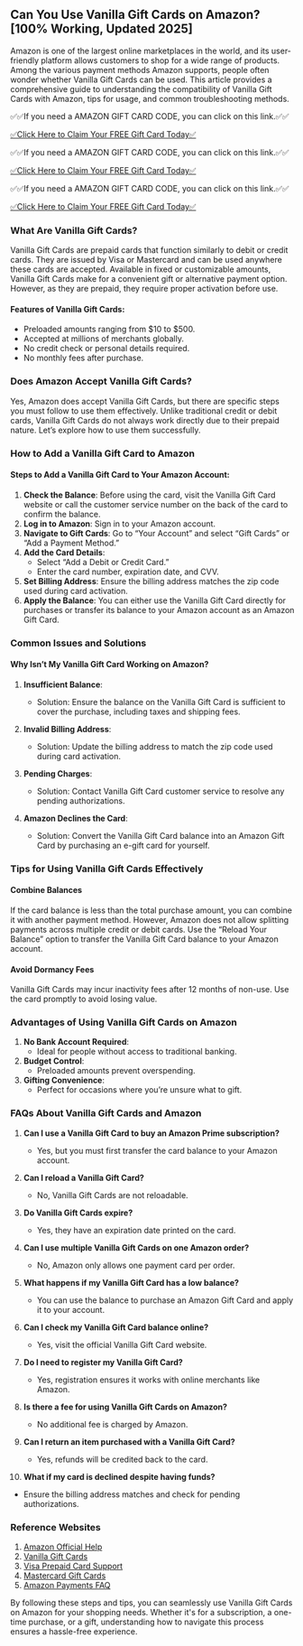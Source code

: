 ## Can You Use Vanilla Gift Cards on Amazon? [100% Working, Updated 2025]

Amazon is one of the largest online marketplaces in the world, and its user-friendly platform allows customers to shop for a wide range of products. Among the various payment methods Amazon supports, people often wonder whether Vanilla Gift Cards can be used. This article provides a comprehensive guide to understanding the compatibility of Vanilla Gift Cards with Amazon, tips for usage, and common troubleshooting methods.

✅✅If you need a AMAZON GIFT CARD CODE, you can click on this link.✅✅

[✅Click Here to Claim Your FREE Gift Card Today✅](https://therewardgate.com/Amazongiftcard/)

✅✅If you need a AMAZON GIFT CARD CODE, you can click on this link.✅✅

[✅Click Here to Claim Your FREE Gift Card Today✅](https://therewardgate.com/Amazongiftcard/)

✅✅If you need a AMAZON GIFT CARD CODE, you can click on this link.✅✅

[✅Click Here to Claim Your FREE Gift Card Today✅](https://therewardgate.com/Amazongiftcard/)

### What Are Vanilla Gift Cards?

Vanilla Gift Cards are prepaid cards that function similarly to debit or credit cards. They are issued by Visa or Mastercard and can be used anywhere these cards are accepted. Available in fixed or customizable amounts, Vanilla Gift Cards make for a convenient gift or alternative payment option. However, as they are prepaid, they require proper activation before use.

#### Features of Vanilla Gift Cards:
- Preloaded amounts ranging from $10 to $500.
- Accepted at millions of merchants globally.
- No credit check or personal details required.
- No monthly fees after purchase.

### Does Amazon Accept Vanilla Gift Cards?

Yes, Amazon does accept Vanilla Gift Cards, but there are specific steps you must follow to use them effectively. Unlike traditional credit or debit cards, Vanilla Gift Cards do not always work directly due to their prepaid nature. Let’s explore how to use them successfully.

### How to Add a Vanilla Gift Card to Amazon

#### Steps to Add a Vanilla Gift Card to Your Amazon Account:
1. **Check the Balance**: Before using the card, visit the Vanilla Gift Card website or call the customer service number on the back of the card to confirm the balance.
2. **Log in to Amazon**: Sign in to your Amazon account.
3. **Navigate to Gift Cards**: Go to “Your Account” and select “Gift Cards” or “Add a Payment Method.”
4. **Add the Card Details**:
   - Select “Add a Debit or Credit Card.”
   - Enter the card number, expiration date, and CVV.
5. **Set Billing Address**: Ensure the billing address matches the zip code used during card activation.
6. **Apply the Balance**: You can either use the Vanilla Gift Card directly for purchases or transfer its balance to your Amazon account as an Amazon Gift Card.

### Common Issues and Solutions

#### Why Isn’t My Vanilla Gift Card Working on Amazon?

1. **Insufficient Balance**:
   - Solution: Ensure the balance on the Vanilla Gift Card is sufficient to cover the purchase, including taxes and shipping fees.

2. **Invalid Billing Address**:
   - Solution: Update the billing address to match the zip code used during card activation.

3. **Pending Charges**:
   - Solution: Contact Vanilla Gift Card customer service to resolve any pending authorizations.

4. **Amazon Declines the Card**:
   - Solution: Convert the Vanilla Gift Card balance into an Amazon Gift Card by purchasing an e-gift card for yourself.

### Tips for Using Vanilla Gift Cards Effectively

#### Combine Balances
If the card balance is less than the total purchase amount, you can combine it with another payment method. However, Amazon does not allow splitting payments across multiple credit or debit cards. Use the “Reload Your Balance” option to transfer the Vanilla Gift Card balance to your Amazon account.

#### Avoid Dormancy Fees
Vanilla Gift Cards may incur inactivity fees after 12 months of non-use. Use the card promptly to avoid losing value.

### Advantages of Using Vanilla Gift Cards on Amazon

1. **No Bank Account Required**:
   - Ideal for people without access to traditional banking.
2. **Budget Control**:
   - Preloaded amounts prevent overspending.
3. **Gifting Convenience**:
   - Perfect for occasions where you’re unsure what to gift.

### FAQs About Vanilla Gift Cards and Amazon

1. **Can I use a Vanilla Gift Card to buy an Amazon Prime subscription?**
   - Yes, but you must first transfer the card balance to your Amazon account.

2. **Can I reload a Vanilla Gift Card?**
   - No, Vanilla Gift Cards are not reloadable.

3. **Do Vanilla Gift Cards expire?**
   - Yes, they have an expiration date printed on the card.

4. **Can I use multiple Vanilla Gift Cards on one Amazon order?**
   - No, Amazon only allows one payment card per order.

5. **What happens if my Vanilla Gift Card has a low balance?**
   - You can use the balance to purchase an Amazon Gift Card and apply it to your account.

6. **Can I check my Vanilla Gift Card balance online?**
   - Yes, visit the official Vanilla Gift Card website.

7. **Do I need to register my Vanilla Gift Card?**
   - Yes, registration ensures it works with online merchants like Amazon.

8. **Is there a fee for using Vanilla Gift Cards on Amazon?**
   - No additional fee is charged by Amazon.

9. **Can I return an item purchased with a Vanilla Gift Card?**
   - Yes, refunds will be credited back to the card.

10. **What if my card is declined despite having funds?**
   - Ensure the billing address matches and check for pending authorizations.

### Reference Websites
1. [Amazon Official Help](https://www.amazon.com/help)
2. [Vanilla Gift Cards](https://www.vanillagift.com)
3. [Visa Prepaid Card Support](https://usa.visa.com/support)
4. [Mastercard Gift Cards](https://www.mastercard.us)
5. [Amazon Payments FAQ](https://www.amazon.com/payments)

By following these steps and tips, you can seamlessly use Vanilla Gift Cards on Amazon for your shopping needs. Whether it's for a subscription, a one-time purchase, or a gift, understanding how to navigate this process ensures a hassle-free experience.
